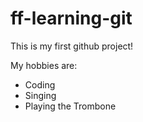 # ff-learning-git

This is my first github project!

My hobbies are:
* Coding
* Singing
* Playing the Trombone